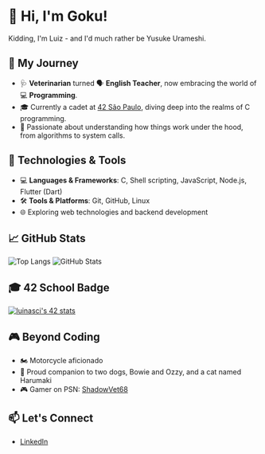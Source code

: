 # 👋 Hi, I'm Goku!

Kidding, I'm Luiz - and I'd much rather be Yusuke Urameshi.

## 🧭 My Journey

- 🩺 **Veterinarian** turned 🗣️ **English Teacher**, now embracing the world of 💻 **Programming**.
- 🎓 Currently a cadet at [42 São Paulo](https://www.42sp.org.br/), diving deep into the realms of C programming.
- 🧠 Passionate about understanding how things work under the hood, from algorithms to system calls.

## 🔧 Technologies & Tools

- 💻 **Languages & Frameworks**: C, Shell scripting, JavaScript, Node.js, Flutter (Dart)
- 🛠️ **Tools & Platforms**: Git, GitHub, Linux
- 🌐 Exploring web technologies and backend development

## 📈 GitHub Stats

![Top Langs](https://github-readme-stats.vercel.app/api/top-langs/?username=luizpanigassi&layout=compact&langs_count=8&theme=default)
![GitHub Stats](https://github-readme-stats.vercel.app/api?username=luizpanigassi&show_icons=true&theme=default)

## 🎓 42 School Badge

[![luinasci's 42 stats](https://badge.mediaplus.ma/darkblue/luinasci)](https://github.com/oakoudad/badge42)

## 🎮 Beyond Coding

- 🏍️ Motorcycle aficionado
- 🐶 Proud companion to two dogs, Bowie and Ozzy, and a cat named Harumaki
- 🎮 Gamer on PSN: [ShadowVet68](https://psnprofiles.com/ShadowVet68)

## 📫 Let's Connect

- [LinkedIn](https://www.linkedin.com/in/luiz-fernando-nascimento-panigassi/)
